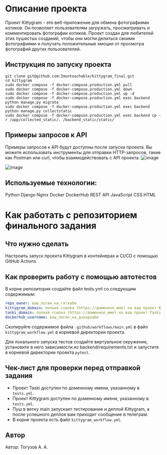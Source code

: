 # Описание проекта
Проект Kittygram - это веб-приложение для обмена фотографиями котиков. Он позволяет пользователям загружать, просматривать и комментировать фотографии котиков. Проект создан для любителей этих пушистых созданий, чтобы они могли делиться своими фотографиями и получать положительные эмоции от просмотра фотографий других пользователей.

## Инструкция по запуску проекта
```
git clone git@github.com:Imuntouchable/kittygram_final.git
cd kittygram
sudo docker compose -f docker-compose.production.yml pull
sudo docker compose -f docker-compose.production.yml down
sudo docker compose -f docker-compose.production.yml up -d
sudo docker compose -f docker-compose.production.yml exec backend python manage.py migrate
sudo docker compose -f docker-compose.production.yml exec backend python manage.py collectstatic
sudo docker compose -f docker-compose.production.yml exec backend cp -r /app/collected_static/. /backend_static/static/
```
## Примеры запросов к API
Примеры запросов к API будут доступны после запуска проекта. Вы можете использовать инструменты для отправки HTTP-запросов, такие как Postman или curl, чтобы взаимодействовать с API проекта.
![image](https://github.com/Imuntouchable/kittygram_final/assets/127663804/e20297ee-1f0e-4f4d-a90b-34b586f83d1c)


![image](https://github.com/Imuntouchable/kittygram_final/assets/127663804/5fe36665-b058-4193-a14d-08cb0ccc4f95)

## Используемые технологии:

Python
Django
Nginx
Docker
DockerHub
REST API
JavaScript
CSS
HTML

#  Как работать с репозиторием финального задания

## Что нужно сделать

Настроить запуск проекта Kittygram в контейнерах и CI/CD с помощью GitHub Actions

## Как проверить работу с помощью автотестов

В корне репозитория создайте файл tests.yml со следующим содержимым:
```yaml
repo_owner: ваш_логин_на_гитхабе
kittygram_domain: полная ссылка (https://доменное_имя) на ваш проект Kittygram
taski_domain: полная ссылка (https://доменное_имя) на ваш проект Taski
dockerhub_username: ваш_логин_на_докерхабе
```

Скопируйте содержимое файла `.github/workflows/main.yml` в файл `kittygram_workflow.yml` в корневой директории проекта.

Для локального запуска тестов создайте виртуальное окружение, установите в него зависимости из backend/requirements.txt и запустите в корневой директории проекта `pytest`.

## Чек-лист для проверки перед отправкой задания

- Проект Taski доступен по доменному имени, указанному в `tests.yml`.
- Проект Kittygram доступен по доменному имени, указанному в `tests.yml`.
- Пуш в ветку main запускает тестирование и деплой Kittygram, а после успешного деплоя вам приходит сообщение в телеграм.
- В корне проекта есть файл `kittygram_workflow.yml`.

## Автор
Автор: Тогузов А. А.
